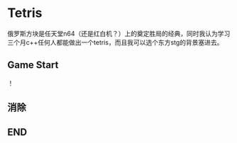 # Tetris
俄罗斯方块是任天堂n64（还是红白机？）上的奠定胜局的经典，同时我认为学习三个月c++任何人都能做出一个tetris，而且我可以选个东方stg的背景塞进去。

## Game Start
！[](https://github.com/KokoroSinx/Tetris/blob/main/bg2.png?raw=true)

## 消除

## END
